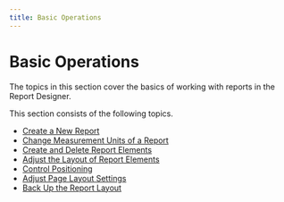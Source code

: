 ```yaml
---
title: Basic Operations
---
```

# Basic Operations
The topics in this section cover the basics of working with reports in the Report Designer.

This section consists of the following topics.
* [Create a New Report](basic-operations/create-a-new-report.md)
* [Change Measurement Units of a Report](basic-operations/change-measurement-units-of-a-report.md)
* [Create and Delete Report Elements](basic-operations/create-and-delete-report-elements.md)
* [Adjust the Layout of Report Elements](basic-operations/adjust-the-layout-of-report-elements.md)
* [Control Positioning ](basic-operations/control-positioning.md)
* [Adjust Page Layout Settings](basic-operations/adjust-page-layout-settings.md)
* [Back Up the Report Layout](basic-operations/back-up-the-report-layout.md)